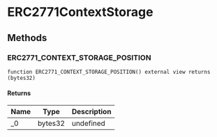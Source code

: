 # ERC2771ContextStorage









## Methods

### ERC2771_CONTEXT_STORAGE_POSITION

```solidity
function ERC2771_CONTEXT_STORAGE_POSITION() external view returns (bytes32)
```






#### Returns

| Name | Type | Description |
|---|---|---|
| _0 | bytes32 | undefined |




